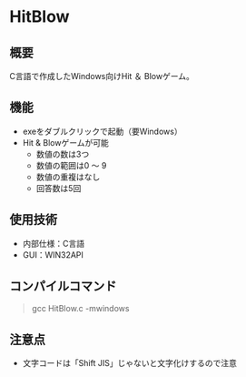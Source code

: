 # HitBlow

## 概要
C言語で作成したWindows向けHit ＆ Blowゲーム。

## 機能
- exeをダブルクリックで起動（要Windows）
- Hit & Blowゲームが可能
    - 数値の数は3つ
    - 数値の範囲は0 ～ 9
    - 数値の重複はなし
    - 回答数は5回

## 使用技術
- 内部仕様：C言語
- GUI：WIN32API

## コンパイルコマンド

>gcc HitBlow.c -mwindows

## 注意点
- 文字コードは「Shift JIS」じゃないと文字化けするので注意